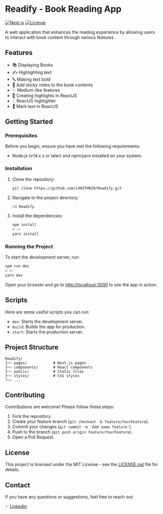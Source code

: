 # Readify - Book Reading App

[![Next.js](https://img.shields.io/badge/Next.js-12.0.8-blue.svg)](https://nextjs.org/) [![License](https://img.shields.io/badge/license-MIT-green.svg)](LICENSE.md)

A web application that enhances the reading experience by allowing users to interact with book content through various features.

## Features

- 📚 Displaying Books
- ✍️ Highlighting text
- 🔤 Making text bold
- 📝 Add sticky notes to the book contents
- ✨ Medium-like features
- 🎨 Creating highlights in ReactJS
- 💡 ReactJS highlighter
- 📌 Mark text in ReactJS

## Getting Started

### Prerequisites

Before you begin, ensure you have met the following requirements:

- Node.js (v14.x.x or later) and npm/yarn installed on your system.

### Installation

1. Clone the repository:

   ```bash
   git clone https://github.com/LOHITHR29/Readify.git
   ```

2. Navigate to the project directory:

   ```bash
   cd Readify
   ```

3. Install the dependencies:

   ```bash
   npm install
   # or
   yarn install
   ```

### Running the Project

To start the development server, run:

```bash
npm run dev
# or
yarn dev
```

Open your browser and go to [http://localhost:3000](http://localhost:3000) to see the app in action.

## Scripts

Here are some useful scripts you can run:

- `dev`: Starts the development server.
- `build`: Builds the app for production.
- `start`: Starts the production server.

## Project Structure

```
Readify/
├── pages/            # Next.js pages
├── components/       # React components
├── public/           # Static files
├── styles/           # CSS styles
└── ...
```

## Contributing

Contributions are welcome! Please follow these steps:

1. Fork the repository.
2. Create your feature branch (`git checkout -b feature/YourFeature`).
3. Commit your changes (`git commit -m 'Add some feature'`).
4. Push to the branch (`git push origin feature/YourFeature`).
5. Open a Pull Request.

## License

This project is licensed under the MIT License - see the [LICENSE.md](LICENSE.md) file for details.

## Contact

If you have any questions or suggestions, feel free to reach out:

✨ [LinkedIn](https://www.linkedin.com/in/lohithregalla/)